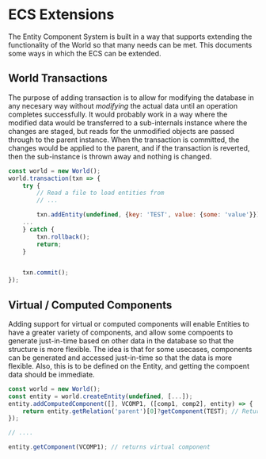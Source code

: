 # ECS Extensions

The Entity Component System is built in a way that supports extending the functionality of the World so that many needs can be met. This documents some ways in which the ECS can be extended.

## World Transactions

The purpose of adding transaction is to allow for modifying the database in any necesary way without _modifying_ the actual data until an operation completes successfully. It would probably work in a way where the modified data would be transferred to a sub-internals instance where the changes are staged, but reads for the unmodified objects are passed through to the parent instance. When the transaction is committed, the changes would be applied to the parent, and if the transaction is reverted, then the sub-instance is thrown away and nothing is changed.

```js
const world = new World();
world.transaction(txn => {
    try {
        // Read a file to load entities from
        // ...

        txn.addEntity(undefined, {key: 'TEST', value: {some: 'value'}});
    ...
    } catch {
        txn.rollback();
        return;
    }


    txn.commit();
});
```

## Virtual / Computed Components

Adding support for virtual or computed components will enable Entities to have a greater variety of components, and allow some compoents to generate just-in-time based on other data in the database so that the structure is more flexible. The idea is that for some usecases, components can be generated and accessed just-in-time so that the data is more flexible. Also, this is to be defined on the Entity, and getting the compoent data should be immediate.

```js
const world = new World();
const entity = world.createEntity(undefined, [...]);
entity.addComputedComponent([], VCOMP1, ([comp1, comp2], entity) => {
    return entity.getRelation('parent')[0]?getComponent(TEST); // Return data is what the virtual component is set to
});

// ....

entity.getComponent(VCOMP1); // returns virtual component
```
